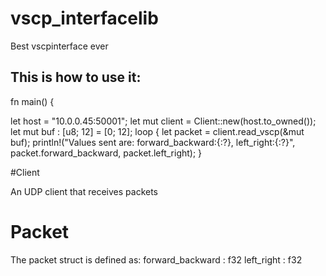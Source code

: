# vscp_interfacelib
Best vscpinterface ever

This is how to use it:
----
fn main() {

let host = "10.0.0.45:50001";
let mut client = Client::new(host.to_owned());
let mut buf : [u8; 12] = [0; 12];
loop
{
    let packet = client.read_vscp(&mut buf);
    println!("Values sent are:  forward_backward:{:?}, left_right:{:?}", packet.forward_backward, packet.left_right);
}

#Client

An UDP client that receives packets


# Packet

The packet struct is defined as:
forward_backward : f32
left_right : f32